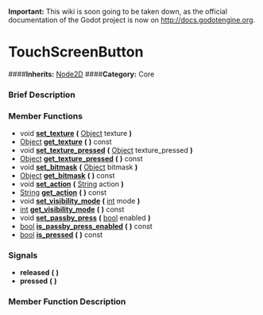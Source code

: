 **Important:** This wiki is soon going to be taken down, as the official documentation of the Godot project is now on http://docs.godotengine.org.

#  TouchScreenButton  
####**Inherits:** [Node2D](class_node2d)
####**Category:** Core

###  Brief Description  


###  Member Functions 
  * void  **[set&#95;texture](#set_texture)**  **(** [Object](class_object) texture  **)**
  * [Object](class_object)  **[get&#95;texture](#get_texture)**  **(** **)** const
  * void  **[set&#95;texture&#95;pressed](#set_texture_pressed)**  **(** [Object](class_object) texture_pressed  **)**
  * [Object](class_object)  **[get&#95;texture&#95;pressed](#get_texture_pressed)**  **(** **)** const
  * void  **[set&#95;bitmask](#set_bitmask)**  **(** [Object](class_object) bitmask  **)**
  * [Object](class_object)  **[get&#95;bitmask](#get_bitmask)**  **(** **)** const
  * void  **[set&#95;action](#set_action)**  **(** [String](class_string) action  **)**
  * [String](class_string)  **[get&#95;action](#get_action)**  **(** **)** const
  * void  **[set&#95;visibility&#95;mode](#set_visibility_mode)**  **(** [int](class_int) mode  **)**
  * [int](class_int)  **[get&#95;visibility&#95;mode](#get_visibility_mode)**  **(** **)** const
  * void  **[set&#95;passby&#95;press](#set_passby_press)**  **(** [bool](class_bool) enabled  **)**
  * [bool](class_bool)  **[is&#95;passby&#95;press&#95;enabled](#is_passby_press_enabled)**  **(** **)** const
  * [bool](class_bool)  **[is&#95;pressed](#is_pressed)**  **(** **)** const

###  Signals  
  *  **released**  **(** **)**
  *  **pressed**  **(** **)**

###  Member Function Description  
